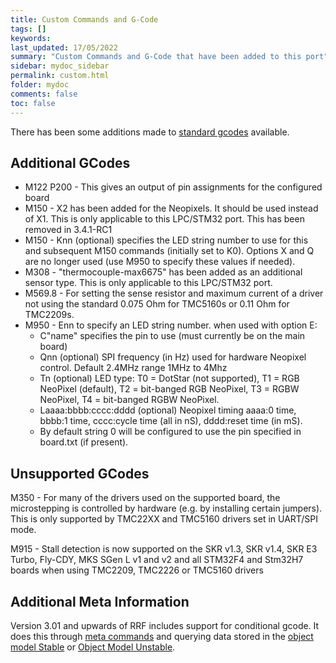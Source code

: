 ```yaml
---
title: Custom Commands and G-Code
tags: []
keywords: 
last_updated: 17/05/2022
summary: "Custom Commands and G-Code that have been added to this port"
sidebar: mydoc_sidebar
permalink: custom.html
folder: mydoc
comments: false
toc: false
---
```


There has been some additions made to [standard gcodes](https://docs.duet3d.com/en/User_manual/Reference/Gcodes) available.

## Additional GCodes
- M122 P200 - This gives an output of pin assignments for the configured board
- M150 - X2 has been added for the Neopixels. It should be used instead of X1. This is only applicable to this LPC/STM32 port. This has been removed in 3.4.1-RC1
- M150 - Knn (optional) specifies the LED string number to use for this and subsequent M150 commands (initially set to K0). Options X and Q are no longer used (use M950 to specify these values if needed).
- M308 - "thermocouple-max6675" has been added as an additional sensor type. This is only applicable to this LPC/STM32 port.
- M569.8 - For setting the sense resistor and maximum current of a driver not using the standard 0.075 Ohm for TMC5160s or 0.11 Ohm for TMC2209s.
- M950 - Enn to specify an LED string number. when used with option E:
    - C"name" specifies the pin to use (must currently be on the main board)
    - Qnn (optional) SPI frequency (in Hz) used for hardware Neopixel control. Default 2.4MHz range 1MHz to 4Mhz
    - Tn (optional)  LED type: T0 = DotStar (not supported), T1 = RGB NeoPixel (default), T2 = bit-banged RGB NeoPixel, T3 = RGBW NeoPixel, T4 = bit-banged RGBW NeoPixel.
    - Laaaa:bbbb:cccc:dddd (optional) Neopixel timing aaaa:0 time, bbbb:1 time, cccc:cycle time (all in nS), dddd:reset time (in mS).
    - By default string 0 will be configured to use the pin specified in board.txt (if present).

## Unsupported GCodes

M350 - For many of the drivers used on the supported board, the microstepping is controlled by hardware (e.g. by installing certain jumpers). This is only supported by TMC22XX and TMC5160 drivers set in UART/SPI mode.

M915 - Stall detection is now supported on the SKR v1.3, SKR v1.4, SKR E3 Turbo, Fly-CDY, MKS SGen L v1 and v2 and all STM32F4 and Stm32H7 boards when using TMC2209, TMC2226 or TMC5160 drivers

## Additional Meta Information
Version 3.01 and upwards of RRF includes support for conditional gcode. It does this through [meta commands](https://docs.duet3d.com/en/User_manual/Reference/Gcode_meta_commands) and querying data stored in the [object model Stable](https://github.com/Duet3D/RepRapFirmware/wiki/Object-Model-Documentation#overview) or [Object Model Unstable](https://github.com/Duet3D/RepRapFirmware/wiki/Object-Model-Documentation-Beta-&-RC).
